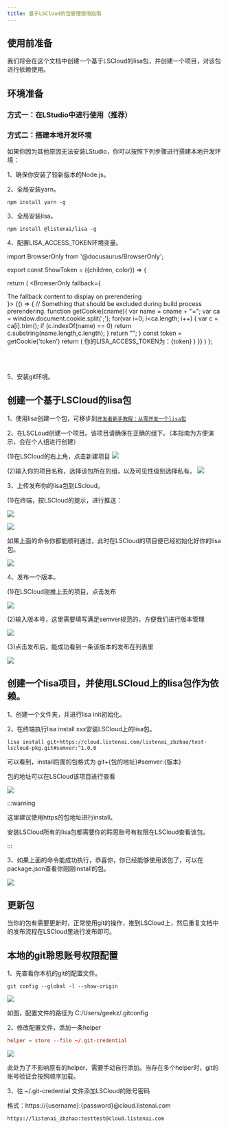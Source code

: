 ```yaml
---
title: 基于LSCloud的包管理使用指南
---
```


## 使用前准备

我们将会在这个文档中创建一个基于LSCloud的lisa包，并创建一个项目，对该包进行依赖使用。


## 环境准备

### 方式一：在LStudio中进行使用（推荐）

### 方式二：搭建本地开发环境

如果你因为其他原因无法安装LStudio，你可以按照下列步骤进行搭建本地开发环境：

1、确保你安装了较新版本的Node.js。

2、全局安装yarn。

```shell
npm install yarn -g
```

3、全局安装lisa。

```shell
npm install @listenai/lisa -g
```

4、配置LISA_ACCESS_TOKEN环境变量。

<ShowToken></ShowToken>

import BrowserOnly from '@docusaurus/BrowserOnly';

export const ShowToken = ({children, color}) => {
  
  return (
    <BrowserOnly
      fallback={<div>The fallback content to display on prerendering</div>}>
      {() => {
        // Something that should be excluded during build process prerendering.
        function getCookie(cname){
          var name = cname + "=";
          var ca = window.document.cookie.split(';');
          for(var i=0; i<ca.length; i++) 
          {
            var c = ca[i].trim();
            if (c.indexOf(name) == 0) return c.substring(name.length,c.length);
          }
          return "";
        }
        const token = getCookie('token')
        return (
          <span>你的LISA_ACCESS_TOKEN为：{token}</span>
        )
      }}
    </BrowserOnly>
  )
};

<br/>
<br/>

5、安装git环境。

## 创建一个基于LSCloud的lisa包

1、使用lisa创建一个包，可移步到[`开发者新手教程：从零开发一个lisa包`](https://open.listenai.com/lisa_tutorial)

2、在LSCLoud创建一个项目。该项目请确保在正确的组下。（本指南为方便演示，会在个人组进行创建）

(1)在LSCloud的右上角，点击新建项目
![](../files/cloud_pkg/1.png)

(2)输入你的项目名称，选择该包所在的组，以及可见性级别选择私有。
![](../files/cloud_pkg/2.png)

3、上传发布你的lisa包到LScloud。

(1)在终端，按LSCloud的提示，进行推送：

![](../files/cloud_pkg/3.png)

![](../files/cloud_pkg/4.png)

如果上面的命令你都能顺利通过，此时在LSCloud的项目便已经初始化好你的lisa包。

![](../files/cloud_pkg/5.png)

4、发布一个版本。

(1)在LSCloud刚推上去的项目，点击发布

![](../files/cloud_pkg/6.png)

(2)输入版本号，这里需要填写满足semver规范的，方便我们进行版本管理

![](../files/cloud_pkg/7.png)

(3)点击发布后，能成功看到一条该版本的发布在列表里

![](../files/cloud_pkg/8.png)

## 创建一个lisa项目，并使用LSCloud上的lisa包作为依赖。

1、创建一个文件夹，并进行lisa init初始化。

2、在终端执行lisa install xxx安装LSCloud上的lisa包。

```shell
lisa install git+https://cloud.listenai.com/listenai_zbzhao/test-lscloud-pkg.git#semver:^1.0.0
```

可以看到，install后面的包格式为 git+{包的地址}#semver:{版本}

包的地址可以在LSCloud该项目进行查看

![](../files/cloud_pkg/9.png)

:::warning

这里建议使用https的包地址进行install。

安装LSCloud所有的lisa包都需要你的聆思账号有权限在LSCloud查看该包。

:::

3、如果上面的命令能成功执行，恭喜你，你已经能够使用该包了，可以在package.json查看你刚刚install的包。

![](../files/cloud_pkg/10.png)

## 更新包

当你的包有需要更新时，正常使用git的操作，推到LSCloud上，然后重复文档中的发布流程在LSCloud里进行发布即可。

## 本地的git聆思账号权限配置

1、先查看你本机的git的配置文件。
```shell
git config --global -l --show-origin
```

![](../files/cloud_pkg/11.png)

如图，配置文件的路径为 C:/Users/geekz/.gitconfig

2、修改配置文件，添加一条helper

```toml
helper = store --file ~/.git-credential
```

![](../files/cloud_pkg/12.png)

此处为了不影响原有的helper，需要手动自行添加。当存在多个helper时，git的账号验证会按照顺序加载。

3、往 ~/.git-credential 文件添加LSCloud的账号密码

格式：https://{username}:{password}@cloud.listenai.com

```shell
https://listenai_zbzhao:testtest@cloud.listenai.com
```